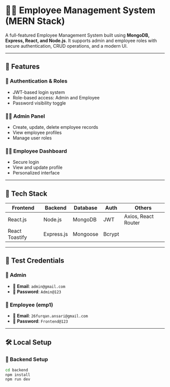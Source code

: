 # 👨‍💼 Employee Management System (MERN Stack)

A full-featured Employee Management System built using **MongoDB, Express, React, and Node.js**. It supports admin and employee roles with secure authentication, CRUD operations, and a modern UI.

---

## 🌟 Features

### 🔐 Authentication & Roles
- JWT-based login system
- Role-based access: Admin and Employee
- Password visibility toggle

### 🧑‍💼 Admin Panel
- Create, update, delete employee records
- View employee profiles
- Manage user roles

### 👨‍💻 Employee Dashboard
- Secure login
- View and update profile
- Personalized interface

---

## 🚀 Tech Stack

| Frontend        | Backend        | Database | Auth     | Others              |
|----------------|----------------|----------|----------|---------------------|
| React.js        | Node.js         | MongoDB  | JWT      | Axios, React Router |
| React Toastify | Express.js      | Mongoose | Bcrypt   |                     |

---

## 🧪 Test Credentials

### 👑 Admin
- 📧 **Email**: `admin@gmail.com`
- 🔐 **Password**: `Admin@123`

### 👤 Employee (emp1)
- 📧 **Email**: `26furqan.ansari@gmail.com`
- 🔐 **Password**: `Frontend@123`

---

## 🛠️ Local Setup

### 🔧 Backend Setup
```bash
cd backend
npm install
npm run dev
